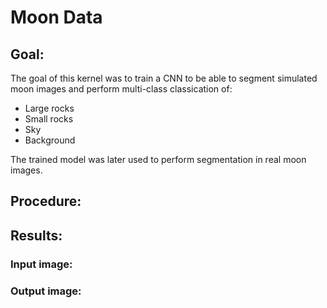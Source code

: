# Moon Data

## Goal:
The goal of this kernel was to train a CNN to be able to segment simulated moon images and perform multi-class classication of:
* Large rocks
* Small rocks
* Sky
* Background

The trained model was later used to perform segmentation in real moon images.

## Procedure:



## Results:

### Input image:



### Output image:
